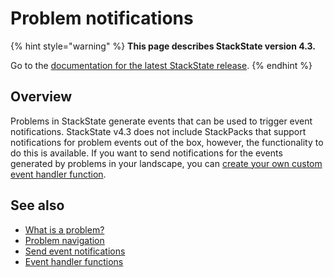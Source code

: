 # Problem notifications

{% hint style="warning" %}
**This page describes StackState version 4.3.**

Go to the [documentation for the latest StackState release](https://docs.stackstate.com/).
{% endhint %}

## Overview

Problems in StackState generate events that can be used to trigger event notifications. StackState v4.3 does not include StackPacks that support notifications for problem events out of the box, however, the functionality to do this is available. If you want to send notifications for the events generated by problems in your landscape, you can [create your own custom event handler function](/develop/developer-guides/custom-functions/event-handler-functions.md).

## See also

* [What is a problem?](problems.md)
* [Problem navigation](problem_investigation.md)
* [Send event notifications](../health-state-and-event-notifications/send-event-notifications.md)
* [Event handler functions](/develop/developer-guides/custom-functions/event-handler-functions.md)

